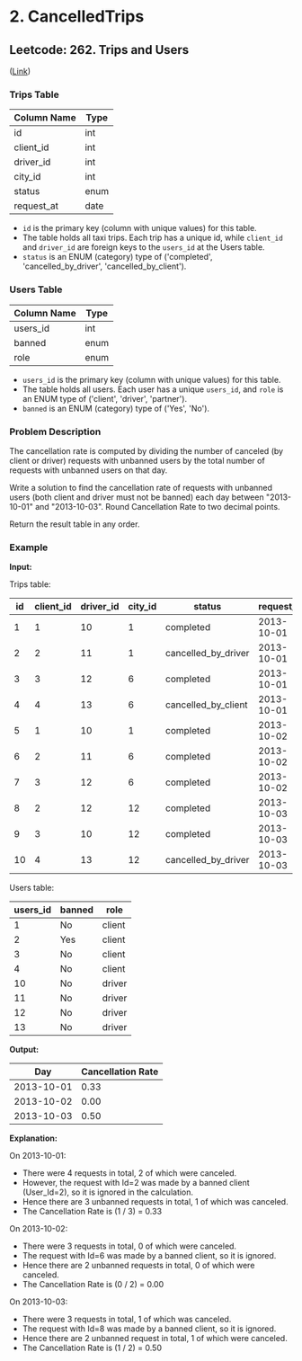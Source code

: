 # 2. CancelledTrips

## Leetcode: 262. Trips and Users

([Link](https://leetcode.com/problems/trips-and-users/))

### Trips Table

| Column Name | Type |
| ----------- | ---- |
| id          | int  |
| client_id   | int  |
| driver_id   | int  |
| city_id     | int  |
| status      | enum |
| request_at  | date |

- `id` is the primary key (column with unique values) for this table.
- The table holds all taxi trips. Each trip has a unique id, while `client_id` and `driver_id` are foreign keys to the `users_id` at the Users table.
- `status` is an ENUM (category) type of ('completed', 'cancelled_by_driver', 'cancelled_by_client').

### Users Table

| Column Name | Type |
| ----------- | ---- |
| users_id    | int  |
| banned      | enum |
| role        | enum |

- `users_id` is the primary key (column with unique values) for this table.
- The table holds all users. Each user has a unique `users_id`, and `role` is an ENUM type of ('client', 'driver', 'partner').
- `banned` is an ENUM (category) type of ('Yes', 'No').

### Problem Description

The cancellation rate is computed by dividing the number of canceled (by client or driver) requests with unbanned users by the total number of requests with unbanned users on that day.

Write a solution to find the cancellation rate of requests with unbanned users (both client and driver must not be banned) each day between "2013-10-01" and "2013-10-03". Round Cancellation Rate to two decimal points.

Return the result table in any order.

### Example

**Input:**

Trips table:

| id  | client_id | driver_id | city_id | status              | request_at |
| --- | --------- | --------- | ------- | ------------------- | ---------- |
| 1   | 1         | 10        | 1       | completed           | 2013-10-01 |
| 2   | 2         | 11        | 1       | cancelled_by_driver | 2013-10-01 |
| 3   | 3         | 12        | 6       | completed           | 2013-10-01 |
| 4   | 4         | 13        | 6       | cancelled_by_client | 2013-10-01 |
| 5   | 1         | 10        | 1       | completed           | 2013-10-02 |
| 6   | 2         | 11        | 6       | completed           | 2013-10-02 |
| 7   | 3         | 12        | 6       | completed           | 2013-10-02 |
| 8   | 2         | 12        | 12      | completed           | 2013-10-03 |
| 9   | 3         | 10        | 12      | completed           | 2013-10-03 |
| 10  | 4         | 13        | 12      | cancelled_by_driver | 2013-10-03 |

Users table:

| users_id | banned | role   |
| -------- | ------ | ------ |
| 1        | No     | client |
| 2        | Yes    | client |
| 3        | No     | client |
| 4        | No     | client |
| 10       | No     | driver |
| 11       | No     | driver |
| 12       | No     | driver |
| 13       | No     | driver |

**Output:**

| Day        | Cancellation Rate |
| ---------- | ----------------- |
| 2013-10-01 | 0.33              |
| 2013-10-02 | 0.00              |
| 2013-10-03 | 0.50              |

**Explanation:**

On 2013-10-01:

- There were 4 requests in total, 2 of which were canceled.
- However, the request with Id=2 was made by a banned client (User_Id=2), so it is ignored in the calculation.
- Hence there are 3 unbanned requests in total, 1 of which was canceled.
- The Cancellation Rate is (1 / 3) = 0.33

On 2013-10-02:

- There were 3 requests in total, 0 of which were canceled.
- The request with Id=6 was made by a banned client, so it is ignored.
- Hence there are 2 unbanned requests in total, 0 of which were canceled.
- The Cancellation Rate is (0 / 2) = 0.00

On 2013-10-03:

- There were 3 requests in total, 1 of which was canceled.
- The request with Id=8 was made by a banned client, so it is ignored.
- Hence there are 2 unbanned request in total, 1 of which were canceled.
- The Cancellation Rate is (1 / 2) = 0.50
